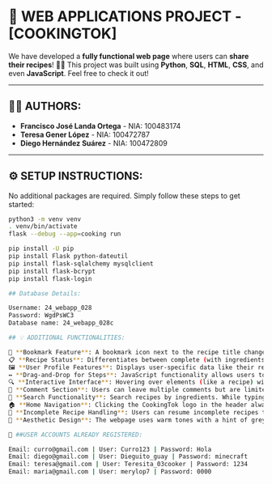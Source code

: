 # 🍲 WEB APPLICATIONS PROJECT - [COOKINGTOK]

We have developed a **fully functional web page** where users can **share their recipes**! 🧑‍🍳 This project was built using **Python**, **SQL**, **HTML**, **CSS**, and even **JavaScript**. Feel free to check it out!

---

## 🧑‍💻 AUTHORS:
- **Francisco José Landa Ortega** - NIA: 100483174
- **Teresa Gener López** - NIA: 100472787
- **Diego Hernández Suárez** - NIA: 100472809

---

## ⚙️ SETUP INSTRUCTIONS:
No additional packages are required. Simply follow these steps to get started:

```bash
python3 -m venv venv
. venv/bin/activate
flask --debug --app=cooking run

pip install -U pip
pip install Flask python-dateutil
pip install flask-sqlalchemy mysqlclient
pip install flask-bcrypt
pip install flask-login

## Database Details:

Username: 24_webapp_028
Password: WgdPsWC3
Database name: 24_webapp_028c

## 💡 ADDITIONAL FUNCTIONALITIES:

📌 **Bookmark Feature**: A bookmark icon next to the recipe title changes depending on whether the recipe is bookmarked.
📋 **Recipe Status**: Differentiates between complete (with ingredients and steps) and incomplete recipes. The main page displays only complete recipes, while incomplete recipes can be accessed from the Create Recipe and My Profile views.
🖼️ **User Profile Features**: Displays user-specific data like their recipes, incomplete recipes, bookmarks, and uploaded images (if the user is authenticated).
↔️ **Drag-and-Drop for Steps**: JavaScript functionality allows users to drag and reorder recipe steps. Add/remove buttons for ingredients and steps are also available via JavaScript.
🔍 **Interactive Interface**: Hovering over elements (like a recipe) will increase their size to enhance user interaction.
💬 **Comment Section**: Users can leave multiple comments but are limited to one rating per recipe. The average rating is plotted and displayed below the recipe title.
🔎 **Search Functionality**: Search recipes by ingredients. While typing, the app will suggest existing ingredients from the database (e.g., typing "chee" will suggest "cheese").
🏠 **Home Navigation**: Clicking the CookingTok logo in the header always redirects the user to the main view.
📝 **Incomplete Recipe Handling**: Users can resume incomplete recipes they’ve started, continuing from the page where they add steps and ingredients.
🎨 **Aesthetic Design**: The webpage uses warm tones with a hint of grey to create a visually appealing experience.

🔐 ##USER ACCOUNTS ALREADY REGISTERED:

Email: curro@gmail.com | User: Curro123 | Password: Hola
Email: diego@gmail.com | User: Dieguito_guay | Password: minecraft
Email: teresa@gmail.com | User: Teresita_03cooker | Password: 1234
Email: maria@gmail.com | User: merylop7 | Password: 0000
